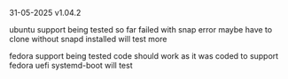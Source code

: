 



31-05-2025 v1.04.2

ubuntu support being tested so far failed with snap error maybe have to clone without snapd installed will test more

fedora support being tested code should work
as it was coded to support fedora uefi systemd-boot will test


